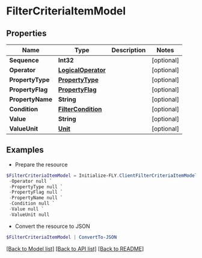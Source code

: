 # FilterCriteriaItemModel
## Properties

Name | Type | Description | Notes
------------ | ------------- | ------------- | -------------
**Sequence** | **Int32** |  | [optional] 
**Operator** | [**LogicalOperator**](LogicalOperator.md) |  | [optional] 
**PropertyType** | [**PropertyType**](PropertyType.md) |  | [optional] 
**PropertyFlag** | [**PropertyFlag**](PropertyFlag.md) |  | [optional] 
**PropertyName** | **String** |  | [optional] 
**Condition** | [**FilterCondition**](FilterCondition.md) |  | [optional] 
**Value** | **String** |  | [optional] 
**ValueUnit** | [**Unit**](Unit.md) |  | [optional] 

## Examples

- Prepare the resource
```powershell
$FilterCriteriaItemModel = Initialize-FLY.ClientFilterCriteriaItemModel  -Sequence null `
 -Operator null `
 -PropertyType null `
 -PropertyFlag null `
 -PropertyName null `
 -Condition null `
 -Value null `
 -ValueUnit null
```

- Convert the resource to JSON
```powershell
$FilterCriteriaItemModel | ConvertTo-JSON
```

[[Back to Model list]](../README.md#documentation-for-models) [[Back to API list]](../README.md#documentation-for-api-endpoints) [[Back to README]](../README.md)

